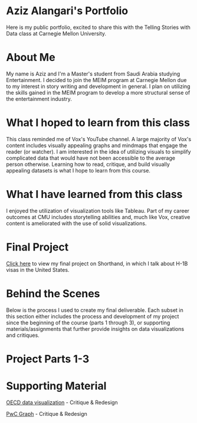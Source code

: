 # Aziz Alangari's Portfolio
Here is my public portfolio, excited to share this with the Telling Stories with Data class at Carnegie Mellon University.

# About Me
My name is Aziz and I'm a Master's student from Saudi Arabia studying Entertainment. I decided to join the MEIM program at Carnegie Mellon due to my interest in story writing and development in general. I plan on utilizing the skills gained in the MEIM program to develop a more structural sense of the entertainment industry. 

# What I hoped to learn from this class
This class reminded me of Vox's YouTube channel. A large majority of Vox's content includes visually appealing graphs and mindmaps that engage the reader (or watcher). I am interested in the idea of utilizing visuals to simplify complicated data that would have not been accessible to the average person otherwise. Learning how to read, critique, and build visually appealing datasets is what I hope to learn from this course.

# What I have learned from this class
I enjoyed the utilization of visualization tools like Tableau. Part of my career outcomes at CMU includes storytelling abilities and, much like Vox, creative content is ameliorated with the use of solid visualizations. 

# Final Project
[Click here](https://carnegiemellon.shorthandstories.com/azizangari/index.html) to view my final project on Shorthand, in which I talk about H-1B visas in the United States.

# Behind the Scenes 
Below is the process I used to create my final deliverable. Each subset in this section either includes the process and development of my project since the beginning of the course (parts 1 through 3), or supporting materials/assignments that further provide insights on data visualizations and critiques.

# Project Parts 1-3



# Supporting Material

[OECD data visualization](https://azizaangari.github.io/AzizData/datavis2) - Critique & Redesign

[PwC Graph](https://argaamplus.s3.amazonaws.com/664c5b42-f612-4227-91b7-398bfe847e4a.pdf) - Critique & Redesign
